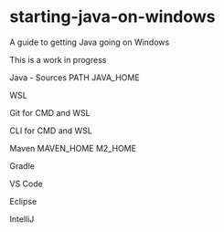 # starting-java-on-windows
A guide to getting Java going on Windows

This is a work in progress

Java - Sources
PATH
JAVA_HOME

WSL

Git for CMD and WSL

CLI for CMD and WSL

Maven
MAVEN_HOME
M2_HOME

Gradle

VS Code

Eclipse

IntelliJ
